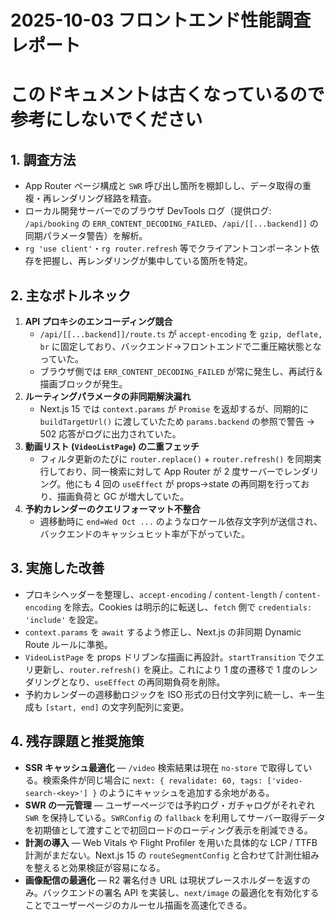# 2025-10-03 フロントエンド性能調査レポート

# このドキュメントは古くなっているので参考にしないでください

## 1. 調査方法

- App Router ページ構成と `SWR` 呼び出し箇所を棚卸しし、データ取得の重複・再レンダリング経路を精査。
- ローカル開発サーバーでのブラウザ DevTools ログ（提供ログ: `/api/booking` の `ERR_CONTENT_DECODING_FAILED`、`/api/[[...backend]]` の同期パラメータ警告）を解析。
- `rg 'use client'`・`rg router.refresh` 等でクライアントコンポーネント依存を把握し、再レンダリングが集中している箇所を特定。

## 2. 主なボトルネック

1. **API プロキシのエンコーディング競合**
   - `/api/[[...backend]]/route.ts` が `accept-encoding` を `gzip, deflate, br` に固定しており、バックエンド→フロントエンドで二重圧縮状態となっていた。
   - ブラウザ側では `ERR_CONTENT_DECODING_FAILED` が常に発生し、再試行＆描画ブロックが発生。
2. **ルーティングパラメータの非同期解決漏れ**
   - Next.js 15 では `context.params` が `Promise` を返却するが、同期的に `buildTargetUrl()` に渡していたため `params.backend` の参照で警告 → 502 応答がログに出力されていた。
3. **動画リスト (`VideoListPage`) の二重フェッチ**
   - フィルタ更新のたびに `router.replace()` + `router.refresh()` を同期実行しており、同一検索に対して App Router が 2 度サーバーでレンダリング。他にも 4 回の `useEffect` が props→state の再同期を行っており、描画負荷と GC が増大していた。
4. **予約カレンダーのクエリフォーマット不整合**
   - 週移動時に `end=Wed Oct ...` のようなロケール依存文字列が送信され、バックエンドのキャッシュヒット率が下がっていた。

## 3. 実施した改善

- プロキシヘッダーを整理し、`accept-encoding` / `content-length` / `content-encoding` を除去。Cookies は明示的に転送し、`fetch` 側で `credentials: 'include'` を設定。
- `context.params` を `await` するよう修正し、Next.js の非同期 Dynamic Route ルールに準拠。
- `VideoListPage` を props ドリブンな描画に再設計。`startTransition` でクエリ更新し、`router.refresh()` を廃止。これにより 1 度の遷移で 1 度のレンダリングとなり、`useEffect` の再同期負荷を削除。
- 予約カレンダーの週移動ロジックを ISO 形式の日付文字列に統一し、キー生成も `[start, end]` の文字列配列に変更。

## 4. 残存課題と推奨施策

- **SSR キャッシュ最適化** — `/video` 検索結果は現在 `no-store` で取得している。検索条件が同じ場合に `next: { revalidate: 60, tags: ['video-search-<key>'] }` のようにキャッシュを追加する余地がある。
- **SWR の一元管理** — ユーザーページでは予約ログ・ガチャログがそれぞれ `SWR` を保持している。`SWRConfig` の `fallback` を利用してサーバー取得データを初期値として渡すことで初回ロードのローディング表示を削減できる。
- **計測の導入** — Web Vitals や Flight Profiler を用いた具体的な LCP / TTFB 計測がまだない。Next.js 15 の `routeSegmentConfig` と合わせて計測仕組みを整えると効果検証が容易になる。
- **画像配信の最適化** — R2 署名付き URL は現状プレースホルダーを返すのみ。バックエンドの署名 API を実装し、`next/image` の最適化を有効化することでユーザーページのカルーセル描画を高速化できる。
